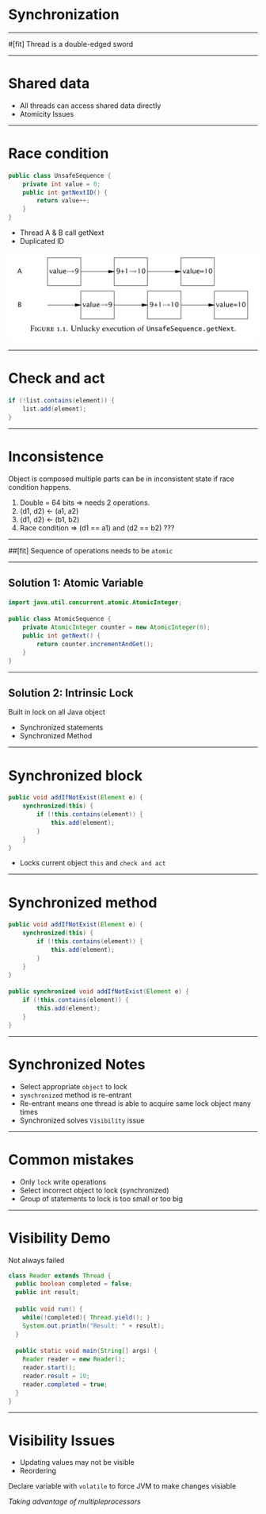 # Synchronization
---
#[fit] Thread is a double-edged sword

---
# Shared data
- All threads can access shared data directly
- Atomicity Issues

---
# Race condition

```java
public class UnsafeSequence {
    private int value = 0;
    public int getNextID() {
        return value++;
    }
}
```
- Thread A & B call getNext
- Duplicated ID

![fit right](unsafe.png)

---
# Check and act

```java
if (!list.contains(element)) {
    list.add(element);
}
```

---
# Inconsistence 
Object is composed multiple parts can be in inconsistent state if race condition happens.

1. Double = 64 bits => needs 2 operations.
2. (d1, d2) <- (a1, a2)
3. (d1, d2) <- (b1, b2)
4. Race condition => (d1 == a1) and (d2 == b2) ???

---

##[fit] Sequence of operations needs to be `atomic`

---
## Solution 1: Atomic Variable

```java
import java.util.concurrent.atomic.AtomicInteger;

public class AtomicSequence {
    private AtomicInteger counter = new AtomicInteger(0);
    public int getNext() {
        return counter.incrementAndGet();
    }
}
``` 

---
## Solution 2: Intrinsic Lock
Built in lock on all Java object
- Synchronized statements 
- Synchronized Method

---
# Synchronized block

```java
public void addIfNotExist(Element e) {
    synchronized(this) {
        if (!this.contains(element)) {
            this.add(element);
        }
    }
}
```
- Locks current object `this` and `check and act`

---
# Synchronized method

```java
public void addIfNotExist(Element e) {
    synchronized(this) {
        if (!this.contains(element)) {
            this.add(element);
        }
    }
}

public synchronized void addIfNotExist(Element e) {
    if (!this.contains(element)) {
        this.add(element);
    }
}
```

---
# Synchronized Notes
- Select appropriate `object` to lock
- `synchronized` method is re-entrant
- Re-entrant means one thread is able to acquire same lock object many times
- Synchronized solves `Visibility` issue

---
# Common mistakes
- Only `lock` write operations
- Select incorrect object to lock (synchronized)
- Group of statements to lock is too small or too big

---
# Visibility Demo
Not always failed

```java
class Reader extends Thread {
  public boolean completed = false;
  public int result;

  public void run() {
    while(!completed){ Thread.yield(); }
    System.out.println("Result: " + result);
  }

  public static void main(String[] args) {
    Reader reader = new Reader();
    reader.start();
    reader.result = 10;
    reader.completed = true;
  }
}

```

---
# Visibility Issues
- Updating values may not be visible
- Reordering 

Declare variable with `volatile` to force JVM to make changes visiable

*Taking advantage of multipleprocessors*




